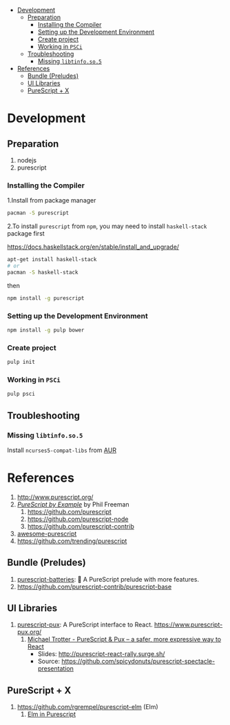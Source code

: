 - [Development](#org4a0e3a2)
  - [Preparation](#orgf1cac27)
    - [Installing the Compiler](#orgdd31434)
    - [Setting up the Development Environment](#orge5c3c27)
    - [Create project](#orga877af9)
    - [Working in `PSCi`](#org6d16997)
  - [Troubleshooting](#org70063f0)
    - [Missing `libtinfo.so.5`](#org3dd2764)
- [References](#orgc5b9c63)
  - [Bundle (Preludes)](#orgfefa69d)
  - [UI Libraries](#org53c1c07)
  - [PureScript + X](#org10da64a)



<a id="org4a0e3a2"></a>

# Development


<a id="orgf1cac27"></a>

## Preparation

1.  nodejs
2.  purescript


<a id="orgdd31434"></a>

### Installing the Compiler

1.Install from package manager

```bash
pacman -S purescript
```

2.To install `purescript` from `npm`, you may need to install `haskell-stack` package first

<https://docs.haskellstack.org/en/stable/install_and_upgrade/>

```bash
apt-get install haskell-stack
# or
pacman -S haskell-stack
```

then

```bash
npm install -g purescript
```


<a id="orge5c3c27"></a>

### Setting up the Development Environment

```bash
npm install -g pulp bower
```


<a id="orga877af9"></a>

### Create project

```bash
pulp init
```


<a id="org6d16997"></a>

### Working in `PSCi`

```bash
pulp psci
```


<a id="org70063f0"></a>

## Troubleshooting


<a id="org3dd2764"></a>

### Missing `libtinfo.so.5`

Install `ncurses5-compat-libs` from [AUR](https://aur.archlinux.org/packages/ncurses5-compat-libs/)


<a id="orgc5b9c63"></a>

# References

1.  <http://www.purescript.org/>
2.  [*PureScript by Example*](https://leanpub.com/purescript) by Phil Freeman
    1.  <https://github.com/purescript>
    2.  <https://github.com/purescript-node>
    3.  <https://github.com/purescript-contrib>
3.  [awesome-purescript](https://github.com/passy/awesome-purescript)
4.  <https://github.com/trending/purescript>


<a id="orgfefa69d"></a>

## Bundle (Preludes)

1.  [purescript-batteries](https://github.com/tfausak/purescript-batteries): :battery: A PureScript prelude with more features.
2.  <https://github.com/purescript-contrib/purescript-base>


<a id="org53c1c07"></a>

## UI Libraries

1.  [purescript-pux](https://github.com/alexmingoia/purescript-pux): A PureScript interface to React. <https://www.purescript-pux.org/>
    1.  [Michael Trotter - PureScript & Pux &#x2013; a safer, more expressive way to React](https://www.youtube.com/watch?v=MvAiOTJNLNQ)
        -   Slides: <http://purescript-react-rally.surge.sh/>
        -   Source: <https://github.com/spicydonuts/purescript-spectacle-presentation>


<a id="org10da64a"></a>

## PureScript + X

1.  <https://github.com/rgrempel/purescript-elm> (Elm)
    1.  [Elm in Purescript](https://www.youtube.com/watch?v=O_kWwaghZ9U)
